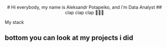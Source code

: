 <p align="center">
# Hi everybody, my name is Aleksandr Potapeiko, and i'm Data Analyst
## clap clap clap 👋👋👋
</p>

My stack
## bottom you can look at my projects i did





<!--
**saponchik/saponchik** is a ✨ _special_ ✨ repository because its `README.md` (this file) appears on your GitHub profile.

Here are some ideas to get you started:

- 🔭 I’m currently working on ...
- 🌱 I’m currently learning ...
- 👯 I’m looking to collaborate on ...
- 🤔 I’m looking for help with ...
- 💬 Ask me about ...
- 📫 How to reach me: ...
- 😄 Pronouns: ...
- ⚡ Fun fact: ...
-->
